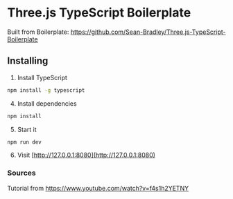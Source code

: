 # Three.js TypeScript Boilerplate

Built from Boilerplate:
https://github.com/Sean-Bradley/Three.js-TypeScript-Boilerplate 

## Installing

1. Install TypeScript

```bash
npm install -g typescript
```

4. Install dependencies

```bash
npm install
```

5. Start it

```bash
npm run dev
```
 
6. Visit [http://127.0.0.1:8080](http://127.0.0.1:8080)

### Sources
Tutorial from 
https://www.youtube.com/watch?v=f4s1h2YETNY